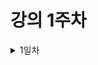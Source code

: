 # 강의 1주차

<details> 
<summary> 1일차</summary>
<div markdown="1">

## React를 배우는 이유
1. 많은 웹사이트들이 React를 사용하고 있다.
2. 페이스북이라는 거대 기업이 React를 지원하고 있다.
   - 무료로 React 를 사용할 수 있다.
3. 가장 큰 커뮤니티를 가지고 있다.
   - 많은 웹 개발자들이 사용하는 만큼 거대한 커뮤니티를 가지고 있다.
   - 한번 배워서 어디든지 쓸 수있다.

## React 기초
### Javascript VS React
1. React는 웹 페이지를 간단하게 상호작용하기 위해 만들어짐 
2. javascript는 웹브라우저에 하나의 기능을 추가 할 때 많은 과W정을 지나쳐야 한다.
  - 간단한 예제 (버튼 클릭시 얼마나 버튼을 클릭했는지를 화면에 텍스트로 보여주기)
    - React 로 작성한 파일 보기 [react]
    - Javascript 로 작성한 파일 보기 [js]

3. Javascript는 HTML에 있는 요소들을 수정하는 것이다.
4. React는 Javascript로 만든 요소를 번역하여 HTML에 넣는 것이다.
5. Javascript의 event listener을 React에서 property로 줄 수 있다.

   ```
       // java script
       const button = document.getElementById("btn");
       button.addEventListener('click', () => - {console.log("I'm clicked!")})

      // React
      const btn = React.createElement("button",{
         onClick: () => console.log("I'm clicked!")
      },
      "Click me!" // content
      )
   ```
### JSX 문법은 JS의 확장판 같은 느낌이다.
1. JSX를 사용하면 훨씬 이해하기 쉽게 요소들을 생성할 수 있다.
2. HTML과 굉장히 비슷하지만 event listener 을 사용할 수 있다.
3. 요소안에 자식 요소들을 넣고 싶을 때 자식 요소들을 함수로 사용하면 자식요소로 추가가 가능하다.
   -  JSX 로 작성한 파일 [JSX]
   -  JSX 추가적 작성 파일 [JSX2]
### state
1. 값을 변경 시키는 방법
   - State 파일 [State]
   - React 랜더는 값이 변경되는 부분만 업데이트 해줌
     -  오로지 바뀐 부분만 생성  ==> 효율적임
     -  일반 자바스크립트의 경우 노드 정보가 바뀔 때 마다 노드트리를 처음부터 다시 생성
2. React.useState()
   - 인수로 반환하는 데이터의 초기값 설정
   - 반환값: (데이터, 데이터를 가공하는 함수)를 배열로 반환
   - 데이터를 가공하는 함수는 인수로 데이터를 바꾸고 리 랜더링 함

</div>
</details>

[react]: ./react_for_beginer/index.html
[js]: ./react_for_beginer/vanilla.html
[JSX]: ./react_for_beginer/JSX.html
[JSX2]: ./react_for_beginer/JSX_Two.html
[State]: ./react_for_beginer/State.html